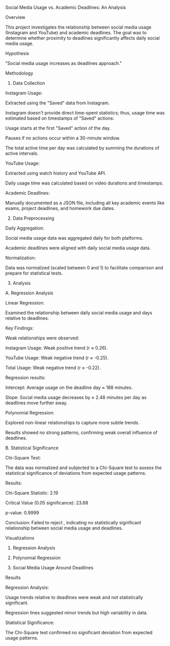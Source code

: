 Social Media Usage vs. Academic Deadlines: An Analysis

Overview

This project investigates the relationship between social media usage (Instagram and YouTube) and academic deadlines. The goal was to determine whether proximity to deadlines significantly affects daily social media usage.

Hypothesis

"Social media usage increases as deadlines approach."

Methodology

1. Data Collection

Instagram Usage:

Extracted using the "Saved" data from Instagram.

Instagram doesn't provide direct time-spent statistics; thus, usage time was estimated based on timestamps of "Saved" actions:

Usage starts at the first "Saved" action of the day.

Pauses if no actions occur within a 30-minute window.

The total active time per day was calculated by summing the durations of active intervals.

YouTube Usage:

Extracted using watch history and YouTube API.

Daily usage time was calculated based on video durations and timestamps.

Academic Deadlines:

Manually documented as a JSON file, including all key academic events like exams, project deadlines, and homework due dates.

2. Data Preprocessing

Daily Aggregation:

Social media usage data was aggregated daily for both platforms.

Academic deadlines were aligned with daily social media usage data.

Normalization:

Data was normalized (scaled between 0 and 1) to facilitate comparison and prepare for statistical tests.

3. Analysis

A. Regression Analysis

Linear Regression:

Examined the relationship between daily social media usage and days relative to deadlines.

Key Findings:

Weak relationships were observed:

Instagram Usage: Weak positive trend (r ≈ 0.26).

YouTube Usage: Weak negative trend (r ≈ -0.25).

Total Usage: Weak negative trend (r ≈ -0.22).

Regression results:

Intercept: Average usage on the deadline day ≈ 188 minutes.

Slope: Social media usage decreases by ≈ 2.48 minutes per day as deadlines move further away.

Polynomial Regression:

Explored non-linear relationships to capture more subtle trends.

Results showed no strong patterns, confirming weak overall influence of deadlines.

B. Statistical Significance

Chi-Square Test:

The data was normalized and subjected to a Chi-Square test to assess the statistical significance of deviations from expected usage patterns.

Results:

Chi-Square Statistic: 2.19

Critical Value (0.05 significance): 23.68

p-value: 0.9999

Conclusion: Failed to reject , indicating no statistically significant relationship between social media usage and deadlines.

Visualizations

1. Regression Analysis



2. Polynomial Regression



3. Social Media Usage Around Deadlines



Results

Regression Analysis:

Usage trends relative to deadlines were weak and not statistically significant.

Regression lines suggested minor trends but high variability in data.

Statistical Significance:

The Chi-Square test confirmed no significant deviation from expected usage patterns.
